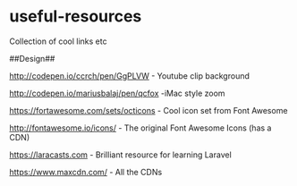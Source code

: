 # useful-resources
Collection of cool links etc

##Design##

http://codepen.io/ccrch/pen/GgPLVW - Youtube clip background

http://codepen.io/mariusbalaj/pen/qcfox -iMac style zoom

https://fortawesome.com/sets/octicons - Cool icon set from Font Awesome

http://fontawesome.io/icons/ - The original Font Awesome Icons (has a CDN)

https://laracasts.com - Brilliant resource for learning Laravel

https://www.maxcdn.com/ - All the CDNs
